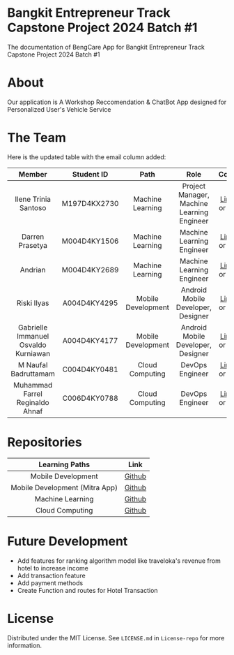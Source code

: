 # Bangkit Entrepreneur Track Capstone Project 2024 Batch #1
The documentation of BengCare App for Bangkit Entrepreneur Track Capstone Project 2024 Batch #1

# About
Our application is A Workshop Reccomendation & ChatBot App designed for Personalized User's Vehicle Service

# The Team

Here is the updated table with the email column added:

|            Member           | Student ID |        Path        |                    Role                    |                                                       Contacts                                                             |                          Email                          |
| :-------------------------: | :--------: | :----------------: | :----------------------------------------: | :------------------------------------------------------------------------------------------------------------------------: | :-----------------------------------------------------: |
|  Ilene Trinia Santoso       | M197D4KX2730 |  Machine Learning  | Project Manager, Machine Learning Engineer | [LinkedIn](https://www.linkedin.com/in/ileene-trinia/) or [Github](https://github.com/jobas5)                              | [ileene@bengcare.com](mailto:ilene@bengcare.com)                                       |
|   Darren Prasetya           | M004D4KY1506 |  Machine Learning  | Machine Learning Engineer                 | [LinkedIn](https://www.linkedin.com/in/darren-prasetya/) or [Github](https://github.com/Mikask1)                           | [darren@bengcare.com](mailto:darren@bengcare.com)                                      |
|   Andrian                   | M004D4KY2689 |  Machine Learning  | Machine Learning Engineer                 | [LinkedIn](https://www.linkedin.com/in/andrian-ang/) or [Github](https://github.com/risalanaim)                             | [andrian@bengcare.com](mailto:andrian@bengcare.com)                                     |
|   Riski Ilyas               | A004D4KY4295 | Mobile Development | Android Mobile Developer, Designer        | [LinkedIn](https://www.linkedin.com/in/riski-ilyas/) or [Github](https://github.com/riskiilyas)                            | [riski@bengcare.com](mailto:riski@bengcare.com)                                       |
|   Gabrielle Immanuel Osvaldo Kurniawan | A004D4KY4177 | Mobile Development | Android Mobile Developer, Designer        | [LinkedIn](https://www.linkedin.com/in/osvaldokurniawan/) or [Github](https://github.com/Osvaldo-Kurniawan)                | [osvaldo@bengcare.com](mailto:osvaldo@bengcare.com)                                   |
|   M Naufal Badruttamam      | C004D4KY0481 |   Cloud Computing  | DevOps Engineer                           | [LinkedIn](https://www.linkedin.com/in/mnaufalbadruttamam/) or [Github](https://github.com/Caknoooo)                       | [cakno@bengcare.com](mailto:cakno@bengcare.com)                                      |
|   Muhammad Farrel Reginaldo Ahnaf | C006D4KY0788 |   Cloud Computing  | DevOps Engineer                           | [LinkedIn](https://www.linkedin.com/in/farrel-reginaldo/) or [Github](https://github.com/dandiirwanto20)                   | [reginaldo@bengcare.com](mailto:reginaldo@bengcare.com)                                      |

# Repositories

|   Learning Paths   |                                Link                                       |
| :----------------: | :-----------------------------------------------------------------------: |
| Mobile Development |  [Github](https://github.com/BengCare/BengCare-Android)  |
| Mobile Development (Mitra App) |  [Github](https://github.com/BengCare/MitraBengCare-Android)  |
|  Machine Learning  |   [Github](https://github.com/BengCare/BengCare-ML)   |
|  Cloud Computing   | [Github](https://github.com/BengCare/BengCare-Backend)  |

# Future Development
- Add features for ranking algorithm model like traveloka's revenue from hotel to increase income
- Add transaction feature 
- Add payment methods
- Create Function and routes for Hotel Transaction

# License
Distributed under the MIT License. See `LICENSE.md` in `License-repo` for more information.
